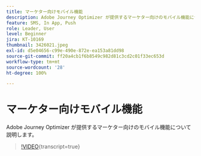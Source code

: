 ```yaml
---
title: マーケター向けモバイル機能
description: Adobe Journey Optimizer が提供するマーケター向けのモバイル機能について説明します。
feature: SMS, In App, Push
role: Leader, User
level: Beginner
jira: KT-10169
thumbnail: 3426021.jpeg
exl-id: d5e04656-c99e-490e-872e-ea153a81dd98
source-git-commit: ff20a4cb1f6b8549c982d81c3cd2c01f33ec653d
workflow-type: tm+mt
source-wordcount: '28'
ht-degree: 100%

---
```


# マーケター向けモバイル機能

Adobe Journey Optimizer が提供するマーケター向けのモバイル機能について説明します。

>[!VIDEO](https://video.tv.adobe.com/v/3426021?quality=12&learn=on){transcript=true}
